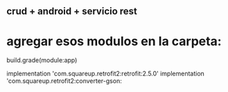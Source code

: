 ## crud + android + servicio rest

# agregar esos modulos en la carpeta:

build.grade(module:app)

 implementation 'com.squareup.retrofit2:retrofit:2.5.0'
    implementation 'com.squareup.retrofit2:converter-gson: